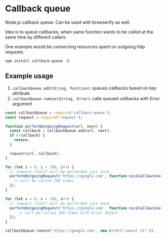 # Callback queue

Node.js callback queue. Can be used with browserify as well.

Idea is to queue callbacks, when same function wants to be called at the same time
by different callers.

One example would be conserving resources spent on outgoing http requests.

`npm install callback-queue -S`

## Example usage

1. `callbackQueue.add(String, Function)`: queues callbacks based on key attribute
2. `callbackQueue.remove(String, Error)`: calls queued callbacks with Error argument

```js
const callbackQueue = require('callback-queue');
const request = require('request');

function performOutgoingRequest(url, next) {
  const callback = callbackQueue.add(url, next);
  if (!callback) {
    return;
  }

  request(url, callback);
}

for (let i = 0; i < 100; i++) {
  // request itself will be performed just once
  performOutgoingRequest('https://google.com', function niceCallback(err, resp, body) {
    // will be called 100 times
  });
}

for (let x = 0; x < 100; x++) {
  // request itself will be performed just once
  performOutgoingRequest('https://google.com', function niceCallback(err, resp, body) {
      // will be called 100 times with Error object
  });
}

callbackQueue.remove('https://google.com', new Error('cancel it!'));
```